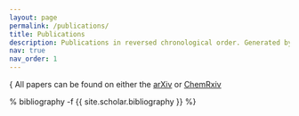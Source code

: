 ```yaml
---
layout: page
permalink: /publications/
title: Publications
description: Publications in reversed chronological order. Generated by jekyll-scholar. 
nav: true
nav_order: 1
---
```

<!-- _pages/publications.md -->
<div class="publications">

{
All papers can be found on either the 
<a href="https://arxiv.org/">arXiv</a> or <a href="https://chemrxiv.org/engage/chemrxiv/public-dashboard">ChemRxiv</a> <br>

% bibliography -f {{ site.scholar.bibliography }} %}

</div>
